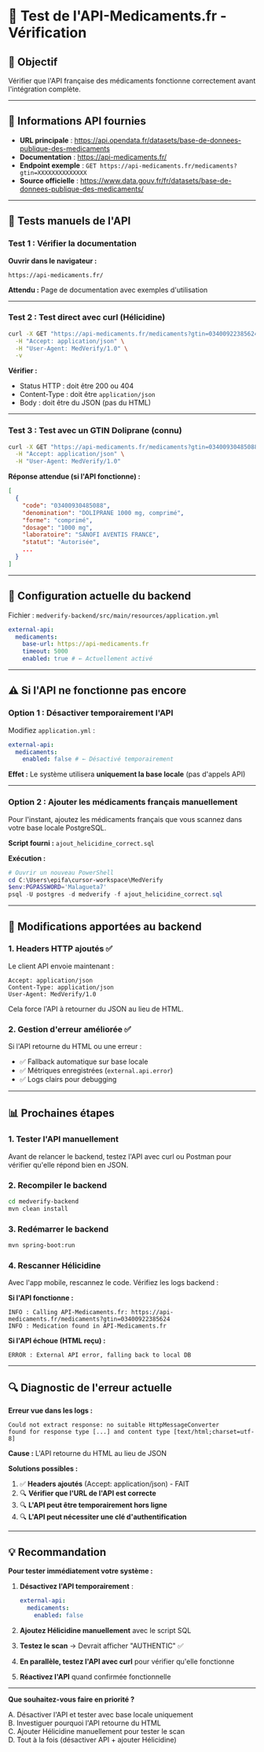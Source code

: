 # 🧪 Test de l'API-Medicaments.fr - Vérification

## 🎯 Objectif

Vérifier que l'API française des médicaments fonctionne correctement avant l'intégration complète.

---

## 📝 Informations API fournies

- **URL principale** : https://api.opendata.fr/datasets/base-de-donnees-publique-des-medicaments
- **Documentation** : https://api-medicaments.fr/
- **Endpoint exemple** : `GET https://api-medicaments.fr/medicaments?gtin=XXXXXXXXXXXXXX`
- **Source officielle** : https://www.data.gouv.fr/fr/datasets/base-de-donnees-publique-des-medicaments/

---

## 🧪 Tests manuels de l'API

### Test 1 : Vérifier la documentation

**Ouvrir dans le navigateur :**

```
https://api-medicaments.fr/
```

**Attendu :** Page de documentation avec exemples d'utilisation

---

### Test 2 : Test direct avec curl (Hélicidine)

```bash
curl -X GET "https://api-medicaments.fr/medicaments?gtin=03400922385624" \
  -H "Accept: application/json" \
  -H "User-Agent: MedVerify/1.0" \
  -v
```

**Vérifier :**

- Status HTTP : doit être 200 ou 404
- Content-Type : doit être `application/json`
- Body : doit être du JSON (pas du HTML)

---

### Test 3 : Test avec un GTIN Doliprane (connu)

```bash
curl -X GET "https://api-medicaments.fr/medicaments?gtin=03400930485088" \
  -H "Accept: application/json" \
  -H "User-Agent: MedVerify/1.0"
```

**Réponse attendue (si l'API fonctionne) :**

```json
[
  {
    "code": "03400930485088",
    "denomination": "DOLIPRANE 1000 mg, comprimé",
    "forme": "comprimé",
    "dosage": "1000 mg",
    "laboratoire": "SANOFI AVENTIS FRANCE",
    "statut": "Autorisée",
    ...
  }
]
```

---

## 🔧 Configuration actuelle du backend

Fichier : `medverify-backend/src/main/resources/application.yml`

```yaml
external-api:
  medicaments:
    base-url: https://api-medicaments.fr
    timeout: 5000
    enabled: true # ← Actuellement activé
```

---

## ⚠️ Si l'API ne fonctionne pas encore

### Option 1 : Désactiver temporairement l'API

Modifiez `application.yml` :

```yaml
external-api:
  medicaments:
    enabled: false # ← Désactivé temporairement
```

**Effet :** Le système utilisera **uniquement la base locale** (pas d'appels API)

---

### Option 2 : Ajouter les médicaments français manuellement

Pour l'instant, ajoutez les médicaments français que vous scannez dans votre base locale PostgreSQL.

**Script fourni :** `ajout_helicidine_correct.sql`

**Exécution :**

```powershell
# Ouvrir un nouveau PowerShell
cd C:\Users\epifa\cursor-workspace\MedVerify
$env:PGPASSWORD='Malagueta7'
psql -U postgres -d medverify -f ajout_helicidine_correct.sql
```

---

## 🚀 Modifications apportées au backend

### 1. **Headers HTTP ajoutés** ✅

Le client API envoie maintenant :

```
Accept: application/json
Content-Type: application/json
User-Agent: MedVerify/1.0
```

Cela force l'API à retourner du JSON au lieu de HTML.

### 2. **Gestion d'erreur améliorée** ✅

Si l'API retourne du HTML ou une erreur :

- ✅ Fallback automatique sur base locale
- ✅ Métriques enregistrées (`external.api.error`)
- ✅ Logs clairs pour debugging

---

## 📊 Prochaines étapes

### 1. **Tester l'API manuellement**

Avant de relancer le backend, testez l'API avec curl ou Postman pour vérifier qu'elle répond bien en JSON.

### 2. **Recompiler le backend**

```bash
cd medverify-backend
mvn clean install
```

### 3. **Redémarrer le backend**

```bash
mvn spring-boot:run
```

### 4. **Rescanner Hélicidine**

Avec l'app mobile, rescannez le code. Vérifiez les logs backend :

**Si l'API fonctionne :**

```
INFO : Calling API-Medicaments.fr: https://api-medicaments.fr/medicaments?gtin=03400922385624
INFO : Medication found in API-Medicaments.fr
```

**Si l'API échoue (HTML reçu) :**

```
ERROR : External API error, falling back to local DB
```

---

## 🔍 Diagnostic de l'erreur actuelle

**Erreur vue dans les logs :**

```
Could not extract response: no suitable HttpMessageConverter
found for response type [...] and content type [text/html;charset=utf-8]
```

**Cause :** L'API retourne du HTML au lieu de JSON

**Solutions possibles :**

1. ✅ **Headers ajoutés** (Accept: application/json) - FAIT
2. 🔍 **Vérifier que l'URL de l'API est correcte**
3. 🔍 **L'API peut être temporairement hors ligne**
4. 🔍 **L'API peut nécessiter une clé d'authentification**

---

## 💡 Recommandation

**Pour tester immédiatement votre système :**

1. **Désactivez l'API temporairement** :

   ```yaml
   external-api:
     medicaments:
       enabled: false
   ```

2. **Ajoutez Hélicidine manuellement** avec le script SQL

3. **Testez le scan** → Devrait afficher "AUTHENTIC" ✅

4. **En parallèle, testez l'API avec curl** pour vérifier qu'elle fonctionne

5. **Réactivez l'API** quand confirmée fonctionnelle

---

**Que souhaitez-vous faire en priorité ?**

A. Désactiver l'API et tester avec base locale uniquement  
B. Investiguer pourquoi l'API retourne du HTML  
C. Ajouter Hélicidine manuellement pour tester le scan  
D. Tout à la fois (désactiver API + ajouter Hélicidine)




